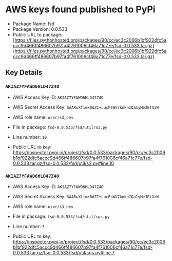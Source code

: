 # AWS keys found published to PyPi

* Package Name: fsd
* Package Version: 0.0.533
* Public URL to package: [https://files.pythonhosted.org/packages/90/cc/ec3c2006b1bf922dfc5accc9d466ff486607b97fa4f761006cf46a71c77e/fsd-0.0.533.tar.gz](https://files.pythonhosted.org/packages/90/cc/ec3c2006b1bf922dfc5accc9d466ff486607b97fa4f761006cf46a71c77e/fsd-0.0.533.tar.gz)

## Key Details

### `AKIAZ7YFAWD6HLD47Z4O`

* AWS Access Key ID: `AKIAZ7YFAWD6HLD47Z4O`
* AWS Secret Access Key: `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` 
* AWS role name: `user/s3_dev`
* File in package: `fsd-0.0.533/fsd/util/s3.py`
* Line number: `10`

* Public URL to key: https://inspector.pypi.io/project/fsd/0.0.533/packages/90/cc/ec3c2006b1bf922dfc5accc9d466ff486607b97fa4f761006cf46a71c77e/fsd-0.0.533.tar.gz/fsd-0.0.533/fsd/util/s3.py#line.10



### `AKIAZ7YFAWD6HLD47Z4O`

* AWS Access Key ID: `AKIAZ7YFAWD6HLD47Z4O`
* AWS Secret Access Key: `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` 
* AWS role name: `user/s3_dev`
* File in package: `fsd-0.0.533/fsd/util/sqs.py`
* Line number: `7`

* Public URL to key: https://inspector.pypi.io/project/fsd/0.0.533/packages/90/cc/ec3c2006b1bf922dfc5accc9d466ff486607b97fa4f761006cf46a71c77e/fsd-0.0.533.tar.gz/fsd-0.0.533/fsd/util/sqs.py#line.7


